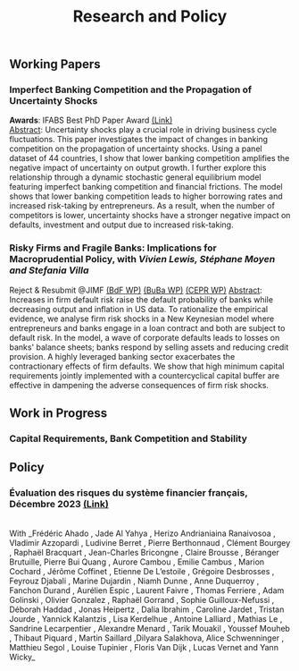 ﻿---
layout: archive
title: "Research and Policy"
permalink: /research/
author_profile: true
---

## Working Papers

### Imperfect Banking Competition and the Propagation of Uncertainty Shocks

**Awards**:  IFABS Best PhD Paper Award [(Link)](https://github.com/tommaso-gasparini-econ/tommaso-gasparini-econ.github.io/raw/master/files/JMP.pdf)
<br/>
<ins>Abstract</ins>: Uncertainty shocks play a crucial role in driving business cycle fluctuations. This paper investigates the impact of changes in banking competition on the propagation of uncertainty shocks. Using a panel dataset of 44 countries, I show that lower banking competition amplifies the negative impact of uncertainty on output growth. I further explore this relationship through a dynamic stochastic general equilibrium model featuring imperfect banking competition and financial frictions. The model shows that lower banking competition leads to higher borrowing rates and increased risk-taking by entrepreneurs. As a result, when the number of competitors is lower, uncertainty shocks have a stronger negative impact on defaults, investment and output due to increased risk-taking.

### Risky Firms and Fragile Banks: Implications for Macroprudential Policy, with _Vivien Lewis, Stéphane Moyen and Stefania Villa_
Reject & Resubmit @JIMF [(BdF WP)](https://www.banque-france.fr/en/publications-and-statistics/publications/risky-firms-and-fragile-banks-implications-macroprudential-policy) [(BuBa WP)](https://www.bundesbank.de/resource/blob/923820/d33f09432099956e25ade749e7b47a6c/mL/2024-03-19-dkp-10-data.pdf) [(CEPR WP)](https://cepr.org/publications/dp18915)
<ins>Abstract</ins>:   Increases in firm default risk raise the default probability of banks while decreasing output and inflation in US data. To rationalize the empirical evidence, we analyse firm risk shocks in a New Keynesian model where entrepreneurs and banks engage in a loan contract and both are subject to default risk. In the model, a wave of corporate defaults leads to losses on banks' balance sheets; banks respond by selling assets and reducing credit provision. A highly leveraged banking sector exacerbates the contractionary effects of firm defaults. We show that high minimum capital requirements jointly implemented with a countercyclical capital buffer are effective in dampening the adverse consequences of firm risk shocks.

## Work in Progress
### Capital Requirements, Bank Competition and Stability


## Policy

### Évaluation des risques du système financier français, Décembre 2023 [(Link)](https://www.banque-france.fr/system/files/2023-12/ERS%20S2%202023.pdf)
<br/>
With _Frédéric Ahado , Jade Al Yahya , Herizo Andrianiaina Ranaivosoa , Vladimir Azzopardi , Ludivine Berret , Pierre Berthonnaud , Clément Bourgey , Raphaël Bracquart , Jean-Charles Bricongne , Claire Brousse , Béranger Brutuille, Pierre Bui Quang , Aurore Cambou , Emilie Cambus , Marion Cochard , Jérôme Coffinet , Etienne De L’estoile , Grégoire Desbrosses , Feyrouz Djabali , Marine Dujardin , Niamh Dunne , Anne Duquerroy , Fanchon Durand , Aurélien Espic , Laurent Faivre , Thomas Ferriere , Adam Golinski , Olivier Gonzalez , Raphaël Gorrand , Sophie Guilloux-Nefussi , Déborah Haddad , Jonas Heipertz , Dalia Ibrahim , Caroline Jardet , Tristan Jourde , Yannick Kalantzis , Lisa Kerdelhue , Antoine Lalliard , Mathias Le , Sandrine Lecarpentier , Alexandre Menard , Tarik Mouakil , Youssef Mouheb , Thibaut Piquard , Martin Saillard ,Dilyara Salakhova, Alice Schwenninger , Matthieu Segol , Louise Tupinier , Floris Van Dijk , Lucas Vernet and Yann Wicky_


